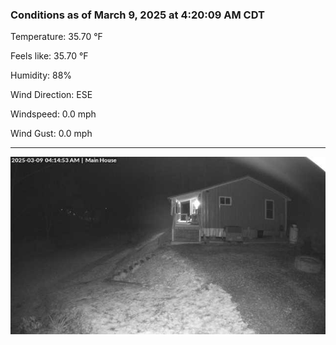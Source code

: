 ### Conditions as of March 9, 2025 at 4:20:09 AM CDT 

Temperature: 35.70 &deg;F

Feels like: 35.70 &deg;F

Humidity: 88%

Wind Direction: ESE

Windspeed: 0.0 mph

Wind Gust: 0.0 mph

---

<img src="./images/latest.jpeg"/>

